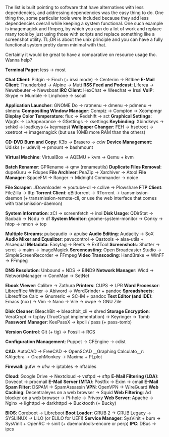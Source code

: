 The list is built pointing to software that have alternatives with less dependencies, and addressing dependencies was the easy thing to do. One thing tho, some particular tools were included because they add less dependencies overall while keeping a system functional. One such example is imagemagick and ffmpeg, by which you can do a lot of work and replace many tools by just using those with scripts and replace something like a screenshot utility. TL;DR is about the unix principle and you can have a fully functional system pretty damn minimal with that.

Certainly it would be great to have a comparative on resource usage tho. Wanna help?

__Terminal Pager__: less -> most

__Chat Client__: Pidgin -> Finch (+ irssi mode) -> Centerim -> Bitlbee
__E-Mail Client__: Thunderbird -> Alpine -> Mutt
__RSS Feed and Podcast__: Liferea -> Newsbeuter -> Newsboat
__IRC Client__: HexChat -> Weechat -> Irssi
__VoIP__: Skype -> Mumble -> Linphone -> sscall

__Application Launcher__: GNOME Do -> ratmenu -> dmenu -> pdmenu -> slmenu
__Compositing Window Manager__: Compiz -> Compton -> Xcompmgr
__Display Color Temperature__: flux -> Redshift -> sct
__Graphical Settings__: Wpgtk -> LxAppearance -> GSettings -> xsettings
__Keybinding__: Xbindkeys -> sxhkd -> loadkeys (+ keymaps)
__Wallpaper Changer__: FEH -> hsetroot -> xsetroot -> imagemagick (but use 10MB more RAM than the others)

__CD-DVD Burn and Copy__: K3b -> Brasero -> cdw
__Device Management__: Udisks (+ udevil) -> pmount -> bashmount

__Virtual Machine__: VirtualBox -> AQEMU + kvm -> Qemu + kvm

__Batch Renamer__: GPRename -> qmv (renameutils)
__Duplicate Files Removal__: dupeGuru -> Fdupes
__File Archiver__: PeaZip -> Xarchiver -> Atool
__File Manager__: SpaceFM -> Ranger -> Midnight Commander -> noice

__File Scraper__: JDownloader -> youtube-dl -> cclive -> Plowshare
__FTP Client__: FileZilla -> lftp
__Torrent Client__: qBittorrent -> RTorrent -> transmission-daemon (+ transmission-remote-cli, or use the web interface that comes with transmission-daemon)

__System Information__: zCI -> screenfetch -> inxi
__Disk Usage__: QDirStat -> Baobab -> Ncdu -> df
__System Monitor__: gnome-system-monitor -> Conky -> htop -> nmon -> top

__Multiple Streams__: pulseaudio -> apulse
__Audio Editing__: Audacity -> SoX
__Audio Mixer and Equalizer__: pavucontrol -> Qastools -> alsa-utils + Alsaequal
__Metadata__: Easytag -> Beets -> ExifTool
__Screenshots__: Shutter -> scrot -> maim -> ImageMagick
__Screencasting__: Open Broadcaster Studio -> SimpleScreenRecorder -> FFmpeg
__Video Transcoding__: HandBrake -> WinFF -> FFmpeg

__DNS Resolution__: Unbound + NDS -> BIND9
__Network Manager__: Wicd -> NetworkManager -> ConnMan -> SetNet

__Ebook Viewer__: Calibre -> Zathura
__Printers__: CUPS -> LPR
__Word Processor__: Libreoffice Writter -> Abiword -> WordGrinder + pandoc
__Spreadsheets__: Libreoffice Calc -> Gnumeric -> SC-IM + pandoc
__Text Editor (and IDE)__: Emacs (nox) -> Vim -> Nano -> Vile -> xwpe -> GNU Zile

__Disk Cleaner__: BleachBit -> bleachbit_cli -> shred
__Storage Encryption__: VeraCrypt -> tcplay (TrueCrypt implementation) -> Keyringer -> Tomb
__Password Manager__: KeePassX -> kpcli / pass (+ pass-tomb)

__Version Control__: Git (+ tig) -> Fossil -> RCS

__Configuration Management__: Puppet -> CFEngine -> cdist

__CAD__: AutoCAD -> FreeCAD -> OpenSCAD
__Graphing Calculato__r: KAlgebra -> GraphMonkey -> Maxima + PLplot

__Firewall__: gufw -> ufw -> iptables -> nftables

__Cloud__: Google Drive -> Nextcloud -> vsftpd -> sftp
__E-Mail Filtering (LDA)__: Dovecot -> procmail
__E-Mail Server (MTA)__: Postfix -> Exim -> cmail
__E-Mail Spam Filter__: DSPAM -> SpamAssassin
__VPN__: OpenVPN -> WireGuard
__Web Caching__: Decentraleyes on a web browser -> Squid
__Web Filtering__: Ad blocker on a web browser -> Pi-hole -> Privoxy
__Web Server__: Apache -> Nginx -> lighttpd -> darkhttpd -> Bucktooth (+ Bucky)

__BIOS__: Coreboot -> Libreboot
__Boot Loader__: GRUB 2 -> GRUB Legacy -> SYSLINUX -> LILO (or ELILO for UEFI)
__Service Manager__: SysVinit + bum -> SysVinit + OpenRC -> sinit (+ daemontools-encore or perp)
__IPC__: DBus -> ipcs
